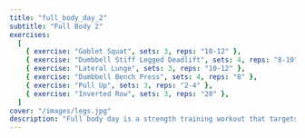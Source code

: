 ```yaml
---
title: "full_body_day_2"
subtitle: "Full Body 2"
exercises:
  [
    { exercise: "Goblet Squat", sets: 3, reps: "10-12" },
    { exercise: "Dumbbell Stiff Legged Deadlift", sets: 4, reps: "8-10" },
    { exercise: "Lateral Lunge", sets: 3, reps: "10-12" },
    { exercise: "Dumbbell Bench Press", sets: 4, reps: "8" },
    { exercise: "Pull Up", sets: 3, reps: "2-4" },
    { exercise: "Inverted Row", sets: 3, reps: "20" },
  ]
cover: "/images/legs.jpg"
description: "Full body day is a strength training workout that targets all major muscle groups, including the legs, back, chest, arms, and core. This type of workout typically includes exercises like squats, bench presses, rows, and overhead presses to improve overall strength, muscular endurance, and body composition."
---
```

